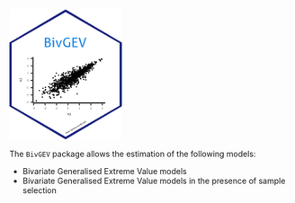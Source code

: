 
<img src="https://github.com/BivGEV/BivGEV/blob/master/BivGEV_logo.png" width="200">

The `BivGEV` package allows the estimation of the following models:
- Bivariate Generalised Extreme Value models
- Bivariate Generalised Extreme Value models in the presence of sample selection
